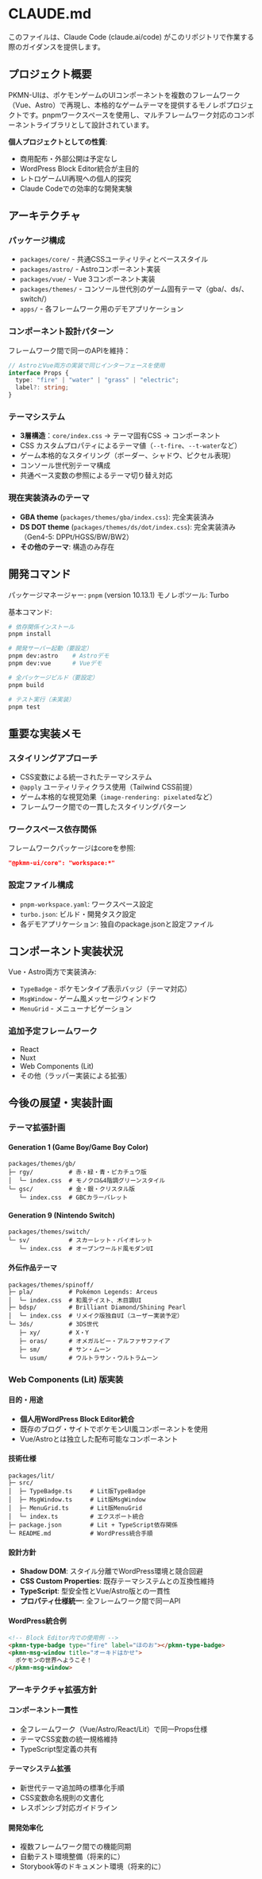 # CLAUDE.md

このファイルは、Claude Code (claude.ai/code) がこのリポジトリで作業する際のガイダンスを提供します。

## プロジェクト概要

PKMN-UIは、ポケモンゲームのUIコンポーネントを複数のフレームワーク（Vue、Astro）で再現し、本格的なゲームテーマを提供するモノレポプロジェクトです。pnpmワークスペースを使用し、マルチフレームワーク対応のコンポーネントライブラリとして設計されています。

**個人プロジェクトとしての性質**:
- 商用配布・外部公開は予定なし  
- WordPress Block Editor統合が主目的
- レトロゲームUI再現への個人的探究
- Claude Codeでの効率的な開発実験

## アーキテクチャ

### パッケージ構成
- `packages/core/` - 共通CSSユーティリティとベーススタイル
- `packages/astro/` - Astroコンポーネント実装
- `packages/vue/` - Vue 3コンポーネント実装
- `packages/themes/` - コンソール世代別のゲーム固有テーマ（gba/、ds/、switch/）
- `apps/` - 各フレームワーク用のデモアプリケーション

### コンポーネント設計パターン
フレームワーク間で同一のAPIを維持：
```typescript
// AstroとVue両方の実装で同じインターフェースを使用
interface Props {
  type: "fire" | "water" | "grass" | "electric";
  label?: string;
}
```

### テーマシステム
- **3層構造**：`core/index.css` → テーマ固有CSS → コンポーネント
- CSS カスタムプロパティによるテーマ値（`--t-fire`、`--t-water`など）
- ゲーム本格的なスタイリング（ボーダー、シャドウ、ピクセル表現）
- コンソール世代別テーマ構成
- 共通ベース変数の参照によるテーマ切り替え対応

### 現在実装済みのテーマ
- **GBA theme** (`packages/themes/gba/index.css`): 完全実装済み
- **DS DOT theme** (`packages/themes/ds/dot/index.css`): 完全実装済み（Gen4-5: DPPt/HGSS/BW/BW2）
- **その他のテーマ**: 構造のみ存在

## 開発コマンド

パッケージマネージャー: `pnpm` (version 10.13.1)
モノレポツール: Turbo

基本コマンド:
```bash
# 依存関係インストール
pnpm install

# 開発サーバー起動（要設定）
pnpm dev:astro    # Astroデモ
pnpm dev:vue      # Vueデモ

# 全パッケージビルド（要設定）
pnpm build

# テスト実行（未実装）
pnpm test
```

## 重要な実装メモ

### スタイリングアプローチ
- CSS変数による統一されたテーマシステム
- `@apply` ユーティリティクラス使用（Tailwind CSS前提）
- ゲーム本格的な視覚効果（`image-rendering: pixelated`など）
- フレームワーク間での一貫したスタイリングパターン

### ワークスペース依存関係
フレームワークパッケージはcoreを参照:
```json
"@pkmn-ui/core": "workspace:*"
```

### 設定ファイル構成
- `pnpm-workspace.yaml`: ワークスペース設定
- `turbo.json`: ビルド・開発タスク設定
- 各デモアプリケーション: 独自のpackage.jsonと設定ファイル

## コンポーネント実装状況
Vue・Astro両方で実装済み:
- `TypeBadge` - ポケモンタイプ表示バッジ（テーマ対応）
- `MsgWindow` - ゲーム風メッセージウィンドウ
- `MenuGrid` - メニューナビゲーション

### 追加予定フレームワーク
- React
- Nuxt
- Web Components (Lit)
- その他（ラッパー実装による拡張）

## 今後の展望・実装計画

### テーマ拡張計画

#### Generation 1 (Game Boy/Game Boy Color)
```
packages/themes/gb/
├─ rgy/          # 赤・緑・青・ピカチュウ版 
│  └─ index.css  # モノクロ&4階調グリーンスタイル
└─ gsc/          # 金・銀・クリスタル版
   └─ index.css  # GBCカラーパレット
```

#### Generation 9 (Nintendo Switch)
```
packages/themes/switch/
└─ sv/           # スカーレット・バイオレット
   └─ index.css  # オープンワールド風モダンUI
```

#### 外伝作品テーマ
```
packages/themes/spinoff/
├─ pla/          # Pokémon Legends: Arceus
│  └─ index.css  # 和風テイスト、木目調UI
├─ bdsp/         # Brilliant Diamond/Shining Pearl
│  └─ index.css  # リメイク版独自UI（ユーザー実装予定）
└─ 3ds/          # 3DS世代
   ├─ xy/        # X・Y
   ├─ oras/      # オメガルビー・アルファサファイア
   ├─ sm/        # サン・ムーン
   └─ usum/      # ウルトラサン・ウルトラムーン
```

### Web Components (Lit) 版実装

#### 目的・用途
- **個人用WordPress Block Editor統合**
- 既存のブログ・サイトでポケモンUI風コンポーネントを使用
- Vue/Astroとは独立した配布可能なコンポーネント

#### 技術仕様
```
packages/lit/
├─ src/
│  ├─ TypeBadge.ts     # Lit版TypeBadge
│  ├─ MsgWindow.ts     # Lit版MsgWindow  
│  ├─ MenuGrid.ts      # Lit版MenuGrid
│  └─ index.ts         # エクスポート統合
├─ package.json        # Lit + TypeScript依存関係
└─ README.md           # WordPress統合手順
```

#### 設計方針
- **Shadow DOM**: スタイル分離でWordPress環境と競合回避
- **CSS Custom Properties**: 既存テーマシステムとの互換性維持
- **TypeScript**: 型安全性とVue/Astro版との一貫性
- **プロパティ仕様統一**: 全フレームワーク間で同一API

#### WordPress統合例
```html
<!-- Block Editor内での使用例 -->
<pkmn-type-badge type="fire" label="ほのお"></pkmn-type-badge>
<pkmn-msg-window title="オーキドはかせ">
  ポケモンの世界へようこそ！
</pkmn-msg-window>
```

### アーキテクチャ拡張方針

#### コンポーネント一貫性
- 全フレームワーク（Vue/Astro/React/Lit）で同一Props仕様
- テーマCSS変数の統一規格維持
- TypeScript型定義の共有

#### テーマシステム拡張
- 新世代テーマ追加時の標準化手順
- CSS変数命名規則の文書化
- レスポンシブ対応ガイドライン

#### 開発効率化
- 複数フレームワーク間での機能同期
- 自動テスト環境整備（将来的に）
- Storybook等のドキュメント環境（将来的に）